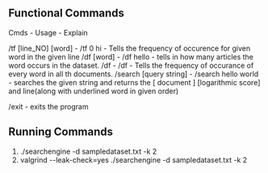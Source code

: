 ## Functional Commands
Cmds - Usage - Explain

/tf [line_NO] [word] - /tf 0 hi - Tells the frequency of occurence for given word in the given line
/df [word] - /df hello - tells in how many articles the word occurs in the dataset.
/df - /df  - Tells the frequency of occurance of every word in all th documents.
/search [query string] - /search hello world - searches the given string and returns the [ document ] [logarithmic score] and line(along with underlined word in given order)

/exit - exits the program


## Running Commands
1) ./searchengine -d sampledataset.txt -k 2
2) valgrind --leak-check=yes ./searchengine -d sampledataset.txt -k 2
